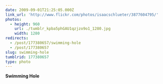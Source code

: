 ```yaml
---
date: 2009-09-01T21:25:05.000Z
link_url: 'http://www.flickr.com/photos/isaacschlueter/3877604795/'
photos:
  - height: 960
    url: ./tumblr_kpba5phGAU1qzjzo9o1_1280.jpg
    width: 1280
redirects:
  - /post/177380657/swimming-hole
  - /post/177380657
slug: swimming-hole
tumblrid: 177380657
type: photo
---
```

<p><b>Swimming Hole</b></p>
